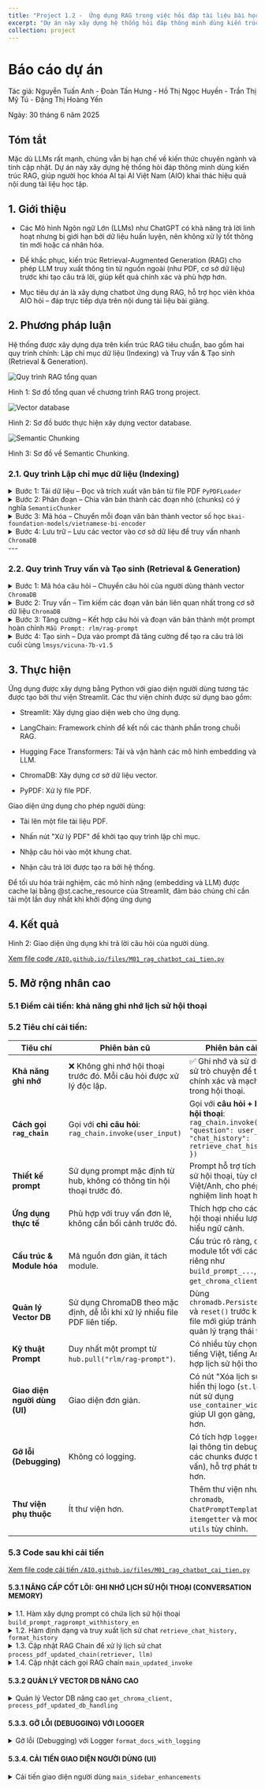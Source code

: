 ```yaml
---
title: "Project 1.2 -  Ứng dụng RAG trong việc hỏi đáp tài liệu bài học AIO"
excerpt: "Dự án này xây dựng hệ thống hỏi đáp thông minh dùng kiến trúc RAG, giúp người học khóa AI tại AI Việt Nam (AIO) khai thác hiệu quả nội dung tài liệu học tập."
collection: project
---
```


# Báo cáo dự án
Tác giả: Nguyễn Tuấn Anh - Đoàn Tấn Hưng - Hồ Thị Ngọc Huyền - Trần Thị Mỹ Tú - Đặng Thị Hoàng Yến

Ngày: 30 tháng 6 năm 2025

## Tóm tắt
Mặc dù LLMs rất mạnh, chúng vẫn bị hạn chế về kiến thức chuyên ngành và tính cập nhật. Dự án này xây dựng hệ thống hỏi đáp thông minh dùng kiến trúc RAG, giúp người học khóa AI tại AI Việt Nam (AIO) khai thác hiệu quả nội dung tài liệu học tập.


## 1. Giới thiệu
- Các Mô hình Ngôn ngữ Lớn (LLMs) như ChatGPT có khả năng trả lời linh hoạt nhưng bị giới hạn bởi dữ liệu huấn luyện, nên không xử lý tốt thông tin mới hoặc cá nhân hóa.

- Để khắc phục, kiến trúc Retrieval-Augmented Generation (RAG) cho phép LLM truy xuất thông tin từ nguồn ngoài (như PDF, cơ sở dữ liệu) trước khi tạo câu trả lời, giúp kết quả chính xác và phù hợp hơn.

- Mục tiêu dự án là xây dựng chatbot ứng dụng RAG, hỗ trợ học viên khóa AIO hỏi – đáp trực tiếp dựa trên nội dung tài liệu bài giảng.

## 2. Phương pháp luận
Hệ thống được xây dựng dựa trên kiến trúc RAG tiêu chuẩn, bao gồm hai quy trình chính: Lập chỉ mục dữ liệu (Indexing) và Truy vấn & Tạo sinh (Retrieval & Generation).

![Quy trình RAG tổng quan](/AIO.github.io/images/M01/M01_RAG_1.png)

Hình 1: Sơ đồ tổng quan về chương trình RAG trong project.


![Vector database](/AIO.github.io/images/M01/M01_RAG_2.png)

Hình 2: Sơ đồ bước thực hiện xây dựng vector database.

![Semantic Chunking](/AIO.github.io/images/M01/M01_RAG_3.png)

Hình 3: Sơ đồ về Semantic Chunking.


### 2.1. Quy trình Lập chỉ mục dữ liệu (Indexing)

<details>
<summary>Bước 1: Tải dữ liệu – Đọc và trích xuất văn bản từ file PDF <code>PyPDFLoader</code></summary>

<pre><code class="language-python">
from langchain.document_loaders import PyPDFLoader

# Tải file PDF và trích xuất văn bản
loader = PyPDFLoader(tmp_file_path)
documents = loader.load()
</code></pre>
</details>

<details>
<summary>Bước 2: Phân đoạn – Chia văn bản thành các đoạn nhỏ (chunks) có ý nghĩa <code>SemanticChunker</code></summary>

<pre><code class="language-python">
from langchain.text_splitter import SemanticChunker

semantic_splitter = SemanticChunker(
    embeddings = st.session_state.embeddings,
    buffer_size = 1,
    breakpoint_threshold_type = "percentile",
    breakpoint_threshold_amount = 95,
    min_chunk_size = 500,
    add_start_index = True
)
</code></pre>
</details>

<details>
<summary>Bước 3: Mã hóa – Chuyển mỗi đoạn văn bản thành vector số học <code>bkai-foundation-models/vietnamese-bi-encoder</code></summary>

<pre><code class="language-python">
from langchain.embeddings import HuggingFaceEmbeddings

def load_embeddings():
    return HuggingFaceEmbeddings(model_name="bkai-foundation-models/vietnamese-bi-encoder")
</code></pre>
</details>

<details>
<summary>Bước 4: Lưu trữ – Lưu các vector vào cơ sở dữ liệu để truy vấn nhanh <code>ChromaDB</code></summary>

<pre><code class="language-python">
from langchain.vectorstores import Chroma

# Phân đoạn và lưu trữ vector
docs = semantic_splitter.split_documents(documents)
vector_db = Chroma.from_documents(documents=docs, embedding=st.session_state.embeddings)
retriever = vector_db.as_retriever()

# Tải prompt mẫu từ hub
from langchain import hub
prompt = hub.pull("rlm/rag-prompt")
</code></pre>
</details>
---

### 2.2. Quy trình Truy vấn và Tạo sinh (Retrieval & Generation)

<details>
<summary>Bước 1: Mã hóa câu hỏi – Chuyển câu hỏi của người dùng thành vector  <code>ChromaDB</code></summary>

```python
@st.cache_resource
def load_embeddings():
  return HuggingFaceEmbeddings(model_name = "bkai-foundation-models/vietnamese-bi-encoder")
```
</details>

<details>
<summary>Bước 2: Truy vấn – Tìm kiếm các đoạn văn bản liên quan nhất trong cơ sở dữ liệu   <code>ChromaDB</code></summary>

```python
@st.cache_resource
def load_embeddings():
  return HuggingFaceEmbeddings(model_name = "bkai-foundation-models/vietnamese-bi-encoder")
```
</details>


<details>
<summary>Bước 3: Tăng cường – Kết hợp câu hỏi và đoạn văn bản thành một prompt hoàn chỉnh   <code>Mẫu Prompt: rlm/rag-prompt </code></summary>

```python
 rlm/rag-prompt
```
</details>


<details>
<summary>Bước 4: Tạo sinh – Dựa vào prompt đã tăng cường để tạo ra câu trả lời cuối cùng   <code>lmsys/vicuna-7b-v1.5  </code></summary>

```python
def load_llm():
  MODEL_NAME = "lmsys/vicuna-7b-v1.5"
  nf4_config = BitsAndBytesConfig(
    load_in_4bit = True,
    bnb_4bit_quant_type="nf4",
    bnb_4bit_use_double_quant=True,
    bnb_4bit_compute_dtype=torch.bfloat16
  )
  model = AutoModelForCausalLM.from_pretrained(
    MODEL_NAME,
    quantization_config=nf4_config, low_cpu_mem_usage = True
  )
  tokenizer = AutoTokenizer.from_pretrained(MODEL_NAME)
  model_pipeline = pipeline(
    "text-generation",
    model = model,
    tokenizer = tokenizer,
    max_new_tokens = 512,
    pad_token_id = tokenizer.eos_token_id,
    device_map = "auto"
  )
  return HuggingFacePipeline(pipeline = model_pipeline)
```
</details>


## 3. Thực hiện

Ứng dụng được xây dựng bằng Python với giao diện người dùng tương tác được tạo bởi thư viện Streamlit. Các thư viện chính được sử dụng bao gồm:

- Streamlit: Xây dựng giao diện web cho ứng dụng.

- LangChain: Framework chính để kết nối các thành phần trong chuỗi RAG.

- Hugging Face Transformers: Tải và vận hành các mô hình embedding và LLM.

- ChromaDB: Xây dựng cơ sở dữ liệu vector.

- PyPDF: Xử lý file PDF.

Giao diện ứng dụng cho phép người dùng:

- Tải lên một file tài liệu PDF.

- Nhấn nút "Xử lý PDF" để khởi tạo quy trình lập chỉ mục.

- Nhập câu hỏi vào một khung chat.

- Nhận câu trả lời được tạo ra bởi hệ thống.

Để tối ưu hóa trải nghiệm, các mô hình nặng (embedding và LLM) được cache lại bằng @st.cache_resource của Streamlit, đảm bảo chúng chỉ cần tải một lần duy nhất khi khởi động ứng dụng

## 4. Kết quả

Hình 2: Giao diện ứng dụng khi trả lời câu hỏi của người dùng.

[Xem file code `/AIO.github.io/files/M01_rag_chatbot_cai_tien.py`](./files/M01_rag_chatbot.py)

## 5. Mở rộng nhân cao

### **5.1 Điểm cải tiến:** khả năng ghi nhớ lịch sử hội thoại

### **5.2 Tiêu chí cải tiến:**

| Tiêu chí                     | Phiên bản cũ                                                                                           | Phiên bản cải tiến                                                                                                   |
|-----------------------------|----------------------------------------------------------------------------------------------------------------------------|----------------------------------------------------------------------------------------------------------------------------------------|
| **Khả năng ghi nhớ**        | ❌ Không ghi nhớ hội thoại trước đó. Mỗi câu hỏi được xử lý độc lập.                                                       | ✅ Ghi nhớ và sử dụng lịch sử trò chuyện để tăng độ chính xác và mạch lạc trong hội thoại.                                             |
| **Cách gọi `rag_chain`**    | Gọi với **chỉ câu hỏi**:<br>`rag_chain.invoke(user_input)`                                                                 | Gọi với **câu hỏi + lịch sử hội thoại**:<br>`rag_chain.invoke({ "question": user_input, "chat_history": retrieve_chat_history() })`   |
| **Thiết kế prompt**         | Sử dụng prompt mặc định từ hub, không có thông tin hội thoại trước đó.                                                     | Prompt hỗ trợ tích hợp lịch sử hội thoại, tùy chọn tiếng Việt/Anh, cho phép thử nghiệm linh hoạt hơn.                                |
| **Ứng dụng thực tế**        | Phù hợp với truy vấn đơn lẻ, không cần bối cảnh trước đó.                                                                  | Thích hợp cho các cuộc hội thoại nhiều lượt cần hiểu ngữ cảnh.                                                                        |
| **Cấu trúc & Module hóa**   | Mã nguồn đơn giản, ít tách module.                                                                                         | Cấu trúc rõ ràng, chia module tốt với các hàm riêng như `build_prompt_...`, `get_chroma_client()`.                                    |
| **Quản lý Vector DB**       | Sử dụng ChromaDB theo mặc định, dễ lỗi khi xử lý nhiều file PDF liên tiếp.                                                  | Dùng `chromadb.PersistentClient` và `reset()` trước khi xử lý file mới giúp tránh lỗi và quản lý trạng thái tốt hơn.                 |
| **Kỹ thuật Prompt**         | Duy nhất một prompt từ `hub.pull("rlm/rag-prompt")`.                                                                      | Có nhiều tùy chọn prompt: tiếng Việt, tiếng Anh, tích hợp lịch sử hội thoại.                                                         |
| **Giao diện người dùng (UI)**| Giao diện đơn giản.                                                                                                        | Có nút "Xóa lịch sử chat", hiển thị logo (`st.logo`), các nút sử dụng `use_container_width=True` giúp UI gọn gàng, hiện đại hơn.     |
| **Gỡ lỗi (Debugging)**      | Không có logging.                                                                                                           | Có tích hợp `logger` để ghi lại thông tin debug (ví dụ: các chunks được truy vấn), hỗ trợ phát triển tốt hơn.                        |
| **Thư viện phụ thuộc**      | Ít thư viện hơn.                                                                                                            | Thêm thư viện như `chromadb`, `ChatPromptTemplate`, `itemgetter` và module `utils` tùy chỉnh.                                         |


###  5.3 Code sau khi cải tiến
[Xem file code cải tiến `/AIO.github.io/files/M01_rag_chatbot_cai_tien.py`](./files/M01_rag_chatbot_cai_tien.py)


#### 5.3.1 NÂNG CẤP CỐT LÕI: GHI NHỚ LỊCH SỬ HỘI THOẠI (CONVERSATION MEMORY) 
<details>
<summary>1.1. Hàm xây dựng prompt có chứa lịch sử hội thoại <code>build_prompt_ragprompt_withhistory_en</code></summary>

```python
def build_prompt_ragprompt_withhistory_en():
    template = """
    You are an assistant for question-answering tasks. Use the following pieces of retrieved context and conversation history to answer the question. If you don't know the answer, just say that you don't know. 
    Instructions:
    - Use three sentences maximum
    - Keep the answer concise

    Conversation history:
    {chat_history}
    
    Context:
    {context} 

    Question: {question} 

    Answer:"""
    prompt = ChatPromptTemplate.from_template(template)
    return prompt
```
</details>


<details>
<summary>1.2. Hàm định dạng và truy xuất lịch sử chat <code>retrieve_chat_history, format_history</code></summary>

```python
def retrieve_chat_history():
    message_threshold = 10
    return st.session_state.chat_history[-message_threshold:] if len(st.session_state.chat_history) >= message_threshold else st.session_state.chat_history

def format_history(histories):
    formatted_history = ""
    for msg in histories:
        role = "User" if msg["role"] == "user" else "Assistant"
        formatted_history += f"{role}: {msg['content']}\n\n"
    return formatted_history.strip()
```
</details>

<details>
<summary>1.3. Cập nhật RAG Chain để xử lý lịch sử chat <code>process_pdf_updated_chain(retriever, llm)</code></summary>

```python
def process_pdf_updated_chain(retriever, llm):
    prompt = build_prompt_ragprompt_withhistory_en()
    rag_chain = (
        {
            "context": itemgetter("question") | retriever | format_docs,
            "question": itemgetter("question"),
            "chat_history": lambda x: format_history(x["chat_history"])
        }
        | prompt
        | llm
        | StrOutputParser()
    )
    return rag_chain
```
</details>


<details>
<summary>1.4. Cập nhật cách gọi RAG chain <code>main_updated_invoke</code></summary>

```python
def main_updated_invoke(user_input):
    output = st.session_state.rag_chain.invoke({
        "question": user_input,
        "chat_history": retrieve_chat_history()
    })
```
</details>

#### 5.3.2 QUẢN LÝ VECTOR DB NÂNG CAO
<details>
<summary>Quản lý Vector DB nâng cao <code>get_chroma_client, process_pdf_updated_db_handling</code></summary>
    
```python
def get_chroma_client(allow_reset=False):
    """Get a Chroma client for vector database operations."""
    return chromadb.PersistentClient(settings=chromadb.Settings(allow_reset=allow_reset))

def process_pdf_updated_db_handling():
    client = get_chroma_client(allow_reset=True)
    client.reset()
    vector_db = Chroma.from_documents(
        documents=docs, 
        embedding=st.session_state.embeddings,
        client=client
    )
```
</details>


#### 5.3.3. GỠ LỖI (DEBUGGING) VỚI LOGGER
<details>
<summary>Gỡ lỗi (Debugging) với Logger <code>format_docs_with_logging</code></summary>
    
```python
def format_docs_with_logging(docs):
    logger.info(f"**Debug: Retrieved {len(docs)} chunks:**")
    for i, doc in enumerate(docs):
        page_num = doc.metadata.get('page') + 1 if 'page' in doc.metadata else -1
        source = doc.metadata.get('source', 'document')
        file_name = os.path.basename(source) if isinstance(source, str) else 'unknown'

        logger.info(f"""
        ([reference-{i+1}] Page {page_num} - Source: {file_name})
        {doc.page_content}""")
    
    return "\n\n".join(doc.page_content for doc in docs)
```
</details>

#### 5.3.4. CẢI TIẾN GIAO DIỆN NGƯỜI DÙNG (UI)
<details>
<summary>Cải tiến giao diện người dùng <code>main_sidebar_enhancements</code></summary>
    
```python
def main_sidebar_enhancements():
    with st.sidebar:
        st.logo("./assets/logo.png")
        st.subheader("💬 Điều khiển Chat")
        if st.button("🗑️ Xóa lịch sử chat", use_container_width=True):
            clear_chat()
            st.rerun()
```
</details>
